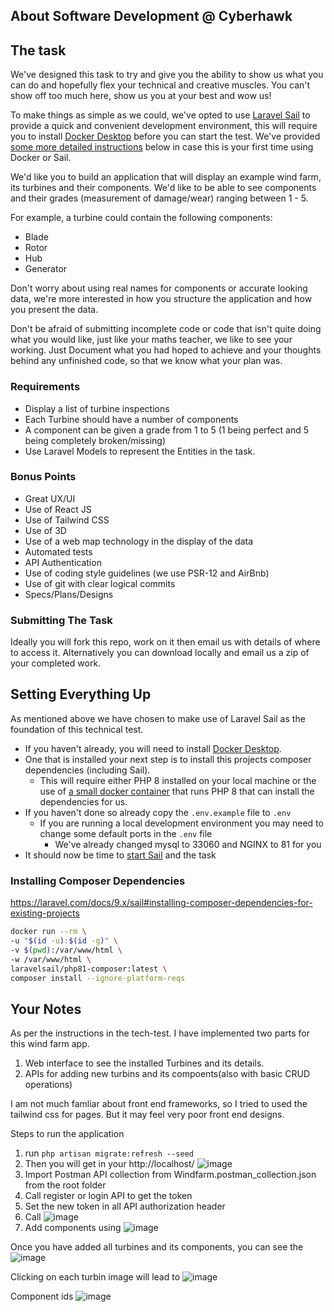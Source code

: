 ## About Software Development @ Cyberhawk

## The task
We've designed this task to try and give you the ability to show us what you can do and hopefully flex your technical and creative muscles. You can't show off too much here, show us you at your best and wow us!

To make things as simple as we could, we've opted to use [Laravel Sail](https://laravel.com/docs/8.x/sail) to provide a quick and convenient development environment, this will require you to install
[Docker Desktop](https://www.docker.com/products/docker-desktop) before you can start the test. We've provided [some more detailed instructions](#setting-everything-up) below in case this is your first time using Docker or Sail.

We'd like you to build an application that will display an example wind farm, its turbines and their components.
We'd like to be able to see components and their grades (measurement of damage/wear) ranging between 1 - 5.

For example, a turbine could contain the following components:
- Blade
- Rotor
- Hub
- Generator

Don't worry about using real names for components or accurate looking data, we're more interested in how you structure the application and how you present the data.

Don't be afraid of submitting incomplete code or code that isn't quite doing what you would like, just like your maths teacher, we like to see your working.
Just Document what you had hoped to achieve and your thoughts behind any unfinished code, so that we know what your plan was.

### Requirements
- Display a list of turbine inspections
- Each Turbine should have a number of components
- A component can be given a grade from 1 to 5 (1 being perfect and 5 being completely broken/missing)
- Use Laravel Models to represent the Entities in the task.

### Bonus Points
- Great UX/UI
- Use of React JS
- Use of Tailwind CSS
- Use of 3D
- Use of a web map technology in the display of the data
- Automated tests
- API Authentication
- Use of coding style guidelines (we use PSR-12 and AirBnb)
- Use of git with clear logical commits
- Specs/Plans/Designs

### Submitting The Task
Ideally you will fork this repo, work on it then email us with details of where to access it.
Alternatively you can download locally and email us a zip of your completed work.

## Setting Everything Up
As mentioned above we have chosen to make use of Laravel Sail as the foundation of this technical test.
- If you haven't already, you will need to install [Docker Desktop](https://www.docker.com/products/docker-desktop).
- One that is installed your next step is to install this projects composer dependencies (including Sail).
    - This will require either PHP 8 installed on your local machine or the use of [a small docker container](https://laravel.com/docs/8.x/sail#installing-composer-dependencies-for-existing-projects) that runs PHP 8 that can install the dependencies for us.
- If you haven't done so already copy the `.env.example` file to `.env`
    - If you are running a local development environment you may need to change some default ports in the `.env` file
        - We've already changed mysql to 33060 and NGINX to 81 for you
- It should now be time to [start Sail](https://laravel.com/docs/8.x/sail#starting-and-stopping-sail) and the task

### Installing Composer Dependencies
https://laravel.com/docs/9.x/sail#installing-composer-dependencies-for-existing-projects
```bash
docker run --rm \
-u "$(id -u):$(id -g)" \
-v $(pwd):/var/www/html \
-w /var/www/html \
laravelsail/php81-composer:latest \
composer install --ignore-platform-reqs
```

## Your Notes
As per the instructions in the tech-test. I have implemented two parts for this wind farm app. 
1. Web interface to see the installed Turbines and its details.
2. APIs for adding new turbins and its compoents(also with basic CRUD operations)

I am not much famliar about front end frameworks, so I tried to used the tailwind css for pages. But it may feel very poor front end designs.

Steps to run the application

1. run `php artisan migrate:refresh --seed`
2. Then you will get in your http://localhost/
![image](https://user-images.githubusercontent.com/59043868/226894167-77f2c3a4-333e-48de-b0fe-c607091e6541.png)
3. Import Postman API collection from Windfarm.postman_collection.json from the root folder
4. Call register or login API to get the token
5. Set the new token in all API authorization header
6. Call ![image](https://user-images.githubusercontent.com/59043868/226895047-0370a909-5172-417b-8282-805cc8e4110d.png)
7. Add components using ![image](https://user-images.githubusercontent.com/59043868/226895300-0264d3f1-691f-464c-ba5e-11c8465d31c3.png)

Once you have added all turbines and its components, you can see the 
![image](https://user-images.githubusercontent.com/59043868/226895948-0a60644e-b7e0-4486-9a30-109147ea2057.png)

Clicking on each turbin image will lead to
![image](https://user-images.githubusercontent.com/59043868/226896184-f0bd555d-dbbd-4198-8f1a-78dcd1a86db6.png)


Component ids
![image](https://user-images.githubusercontent.com/102517157/226898288-ec12bb40-8d07-4846-80a3-bfa36799f41d.png)

